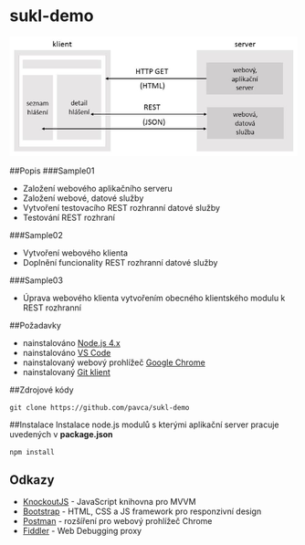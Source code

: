 # sukl-demo

![Sukl Demo](https://github.com/pavca/sukl-demo/raw/master/img/sukl-demo.jpg)

##Popis
###Sample01
* Založení webového aplikačního serveru
* Založení webové, datové služby
* Vytvoření testovacího REST rozhranní datové služby
* Testování REST rozhraní

###Sample02
* Vytvoření webového klienta
* Doplnění funcionality REST rozhranní datové služby

###Sample03
* Úprava webového klienta vytvořením obecného klientského modulu k REST rozhranní

##Požadavky
* nainstalováno [Node.js 4.x](https://nodejs.org/)
* nainstalováno [VS Code](https://code.visualstudio.com/)
* nainstalovaný webový prohlížeč [Google Chrome](https://www.google.com/chrome/browser/desktop/index.html)
* nainstalovaný [Git klient](https://git-scm.com/download/gui/linux)

##Zdrojové kódy
```
git clone https://github.com/pavca/sukl-demo
```
##Instalace
Instalace node.js modulů s kterými aplikační server pracuje uvedených v <b>package.json</b>
```
npm install
```

## Odkazy
* [KnockoutJS](http://knockoutjs.com/) - JavaScript knihovna pro MVVM
* [Bootstrap](http://getbootstrap.com/) - HTML, CSS a JS framework pro responzivní design
* [Postman](https://chrome.google.com/webstore/detail/postman/fhbjgbiflinjbdggehcddcbncdddomop) - rozšíření pro webový prohlížeč Chrome 
* [Fiddler](http://www.telerik.com/fiddler) - Web Debugging proxy
